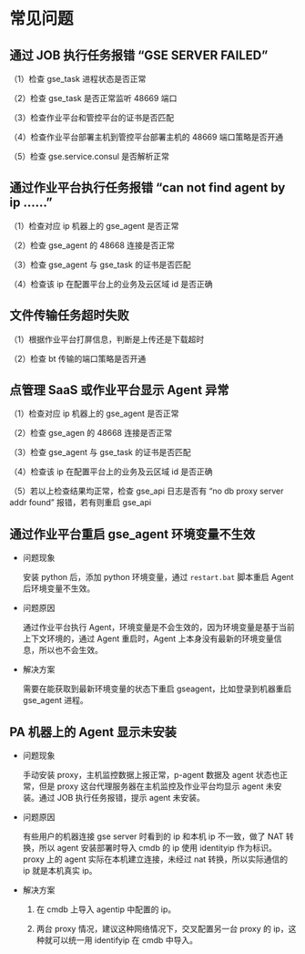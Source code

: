 # 常见问题

## 通过 JOB 执行任务报错 “GSE SERVER FAILED”

（1）检查 gse_task 进程状态是否正常

（2）检查 gse_task 是否正常监听 48669 端口

（3）检查作业平台和管控平台的证书是否匹配

（4）检查作业平台部署主机到管控平台部署主机的 48669 端口策略是否开通

（5）检查 gse.service.consul 是否解析正常

## 通过作业平台执行任务报错 “can not find agent by ip ……”

（1）检查对应 ip 机器上的 gse_agent 是否正常

（2）检查 gse_agent 的 48668 连接是否正常

（3）检查 gse_agent 与 gse_task 的证书是否匹配

（4）检查该 ip 在配置平台上的业务及云区域 id 是否正确

## 文件传输任务超时失败

（1）根据作业平台打屏信息，判断是上传还是下载超时

（2）检查 bt 传输的端口策略是否开通

## 点管理 SaaS 或作业平台显示 Agent 异常

（1）检查对应 ip 机器上的 gse_agent 是否正常

（2）检查 gse_agen 的 48668 连接是否正常

（3）检查 gse_agent 与 gse_task 的证书是否匹配

（4）检查该 ip 在配置平台上的业务及云区域 id 是否正确

（5）若以上检查结果均正常，检查 gse_api 日志是否有 “no db proxy server addr found” 报错，若有则重启 gse_api

## 通过作业平台重启 gse_agent 环境变量不生效

- 问题现象

  安装 python 后，添加 python 环境变量，通过 `restart.bat` 脚本重启 Agent 后环境变量不生效。

- 问题原因

  通过作业平台执行 Agent，环境变量是不会生效的，因为环境变量是基于当前上下文环境的，通过 Agent 重启时，Agent 上本身没有最新的环境变量信息，所以也不会生效。

- 解决方案

  需要在能获取到最新环境变量的状态下重启 gseagent，比如登录到机器重启 gse_agent 进程。

## PA 机器上的 Agent 显示未安装

- 问题现象

  手动安装 proxy，主机监控数据上报正常，p-agent 数据及 agent 状态也正常，但是 proxy 这台代理服务器在主机监控及作业平台均显示 agent 未安装。通过 JOB 执行任务报错，提示 agent 未安装。

- 问题原因

  有些用户的机器连接 gse server 时看到的 ip 和本机 ip 不一致，做了 NAT 转换，所以 agent 安装部署时导入 cmdb 的 ip 使用 identityip 作为标识。proxy 上的 agent 实际在本机建立连接，未经过 nat 转换，所以实际通信的 ip 就是本机真实 ip。

- 解决方案

  1. 在 cmdb 上导入 agentip 中配置的 ip。

  2. 两台 proxy 情况，建议这种网络情况下，交叉配置另一台 proxy 的 ip，这种就可以统一用 identifyip 在 cmdb 中导入。


